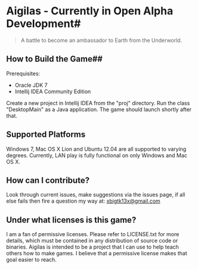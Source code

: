 # Aigilas - Currently in Open Alpha Development#
> A battle to become an ambassador to Earth from the Underworld.

## How to Build the Game##
Prerequisites:

* Oracle JDK 7
* Intellij IDEA Community Edition

Create a new project in Intellij IDEA from the "proj" directory. Run the class "DesktopMain" as a Java application. The game should launch shortly after that.

## Supported Platforms ##
Windows 7, Mac OS X Lion and Ubuntu 12.04 are all supported to varying degrees. Currently, LAN play is fully functional on only Windows and Mac OS X.

## How can I contribute? ##
Look through current issues, make suggestions via the issues page, if all else fails then fire a question my way at: xbigtk13x@gmail.com

## Under what licenses is this game? ##
I am a fan of permissive licenses. Please refer to LICENSE.txt for more details, which must be contained in any distribution of source code or binaries. Aigilas is intended to be a project that I can use to help teach others how to make games. I believe that a permissive license makes that goal easier to reach.
